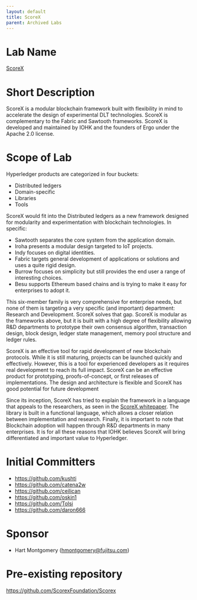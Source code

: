 ```yaml
---
layout: default
title: ScoreX
parent: Archived Labs
---
```

# Lab Name
[ScoreX](https://github.com/hyperledger-labs/scorex)

# Short Description

ScoreX is a modular blockchain framework built with flexibility in mind to accelerate the design of experimental DLT technologies. ScoreX is complementary to the Fabric and Sawtooth frameworks. ScoreX is developed and maintained by IOHK and the founders of Ergo under the Apache 2.0 license.

# Scope of Lab

Hyperledger products are categorized in four buckets:
- Distributed ledgers
- Domain-specific
- Libraries
- Tools

ScoreX would fit into the Distributed ledgers as a new framework designed for modularity and experimentation with blockchain technologies. In specific:
- Sawtooth separates the core system from the application domain.
- Iroha presents a modular design targeted to IoT projects.
- Indy focuses on digital identities.
- Fabric targets general development of applications or solutions and uses a quite rigid design.
- Burrow focuses on simplicity but still provides the end user a range of interesting choices.
- Besu supports Ethereum based chains and is trying to make it easy for enterprises to adopt it.

This six-member family is very comprehensive for enterprise needs, but none of them is targeting a very specific (and important) department: Research and Development. ScoreX solves that gap. ScoreX is modular as the frameworks above, but it is built with a high degree of flexibility allowing R&D departments to prototype their own consensus algorithm, transaction design, block design, ledger state management, memory pool structure and ledger rules.

ScoreX is an effective tool for rapid development of new blockchain protocols. While it is still maturing, projects can be launched quickly and effectively. However, this is a tool for experienced developers as it requires real development to reach its full impact. ScoreX can be an effective product for prototyping, proofs-of-concept, or first releases of implementations. The design and architecture is flexible and ScoreX has good potential for future development

Since its inception, ScoreX has tried to explain the framework in a language that appeals to the researchers, as seen in the [ScoreX whitepaper](https://github.com/ScorexFoundation/ScorexTutorial/blob/master/scorex.pdf). The library is built in a functional language, which allows a closer relation between implementation and research. Finally, it is important to note that Blockchain adoption will happen through R&D departments in many enterprises. It is for all these reasons that IOHK believes ScoreX will bring differentiated and important value to Hyperledger.


# Initial Committers

- https://github.com/kushti
- https://github.com/catena2w
- https://github.com/ceilican
- https://github.com/oskin1
- https://github.com/Tolsi
- https://github.com/daron666

# Sponsor

- Hart Montgomery (hmontgomery@fujitsu.com)

# Pre-existing repository

https://github.com/ScorexFoundation/Scorex
